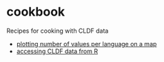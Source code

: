 # cookbook
Recipes for cooking with CLDF data

- [plotting number of values per language on a map](recipes/plot_representation/)
- [accessing CLDF data from R](recipes/cldf_r/)


